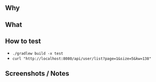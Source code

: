 ## Why
<!-- 背景 & 目标 -->

## What
<!-- 主要改动点 -->

## How to test
- `./gradlew build -x test`
- `curl "http://localhost:8080/api/user/list?page=1&size=5&kw=138"`

## Screenshots / Notes
